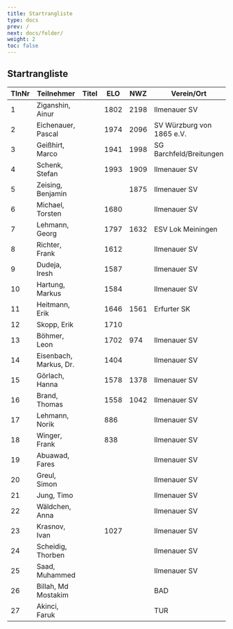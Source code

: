 ```yaml
---
title: Startrangliste   
type: docs
prev: /
next: docs/folder/
weight: 2
toc: false
---
```


## Startrangliste
| TlnNr | Teilnehmer          | Titel | ELO  | NWZ  | Verein/Ort                 | Land | Geburt | FideKenn. | PKZ      |
|-------|---------------------|-------|------|------|----------------------------|------|--------|-----------|----------|
| 1     | Ziganshin, Ainur    |       | 1802 | 2198 | Ilmenauer SV               | RUS  | 1998   | 34111872  | 10776775 |
| 2     | Eichenauer, Pascal  |       | 1974 | 2096 | SV Würzburg von 1865 e.V.  | GER  | 1999   | 12991848  | 10276112 |
| 3     | Geißhirt, Marco     |       | 1941 | 1998 | SG Barchfeld/Breitungen    | GER  | 1990   | 4610563   | 10059257 |
| 4     | Schenk, Stefan      |       | 1993 | 1909 | Ilmenauer SV               | GER  | 1985   | 12924059  | 10188401 |
| 5     | Zeising, Benjamin   |       |      | 1875 | Ilmenauer SV               | GER  | 1990   | 16271262  | 10249343 |
| 6     | Michael, Torsten    |       | 1680 |      | Ilmenauer SV               | GER  | 1967   | 12982784  | 10143175 |
| 7     | Lehmann, Georg      |       | 1797 | 1632 | ESV Lok Meiningen          | GER  | 2002   | 34613005  | 10283268 |
| 8     | Richter, Frank      |       | 1612 |      | Ilmenauer SV               | GER  | 1969   | 16279727  | 10175929 |
| 9     | Dudeja, Iresh       |       | 1587 |      | Ilmenauer SV               | IND  | 1992   | 25721380  | 10706913 |
| 10    | Hartung, Markus     |       | 1584 |      | Ilmenauer SV               | GER  | 1987   | 16272510  | 10488849 |
| 11    | Heitmann, Erik      |       | 1646 | 1561 | Erfurter SK                | GER  | 2012   | 34608940  | 10764825 |
| 12    | Skopp, Erik         |       | 1710 |      |                            | GER  | 1998   | 16201914  | 10432830 |
| 13    | Böhmer, Leon        |       | 1702 | 974  | Ilmenauer SV               | GER  | 2000   | 34615130  | 10276214 |
| 14    | Eisenbach, Markus, Dr. |   | 1404 |      | Ilmenauer SV               | GER  | 1984   | 34663630  | 10043553 |
| 15    | Görlach, Hanna      |       | 1578 | 1378 | Ilmenauer SV               | GER  | 2006   | 34675604  | 10837663 |
| 16    | Brand, Thomas       |       | 1558 | 1042 | Ilmenauer SV               | GER  | 1979   | 34641009  | 10764827 |
| 17    | Lehmann, Norik      |       | 886  |      | Ilmenauer SV               | GER  | 2010   | 34697195  | 10654063 |
| 18    | Winger, Frank       |       | 838  |      | Ilmenauer SV               | GER  | 1964   | 16233069  | 10651767 |
| 19    | Abuawad, Fares      |       |      |      | Ilmenauer SV               | PSE  | 1997   | 16249330  |          |
| 20    | Greul, Simon        |       |      |      | Ilmenauer SV               | GER  | 1998   | 34677577  | 10840917 |
| 21    | Jung, Timo          |       |      |      | Ilmenauer SV               | GER  | 2005   |           | 10845239 |
| 22    | Wäldchen, Anna      |       |      |      | Ilmenauer SV               | GER  | 2013   |           | 10845229 |
| 23    | Krasnov, Ivan       |       | 1027 |      | Ilmenauer SV               | RUS  | 2009   | 55610650  | 10731087 |
| 24    | Scheidig, Thorben   |       |      |      | Ilmenauer SV               | GER  | 2007   |           |          |
| 25    | Saad, Muhammed      |       |      |      | Ilmenauer SV               | IRQ  | 2001   |           |          |
| 26    | Billah, Md Mostakim |       |      |      | BAD                        | 1997 |        |           |          |
| 27    | Akinci, Faruk       |       |      |      | TUR                        | 1997 |        |           |          |
